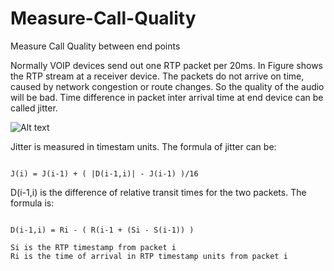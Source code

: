# Measure-Call-Quality
Measure Call Quality between end points

Normally VOIP devices send out one RTP packet per 20ms. In Figure shows the RTP stream at a receiver device. The packets do not arrive on time, caused by network congestion or route changes. So the quality of the audio will be bad. Time difference in packet inter arrival time at end device can be called jitter. 


![Alt text](http://www.icalleasy.com/images/jitter1.png "Jitter") 





Jitter is measured in timestam units. The formula of jitter can be:

```

J(i) = J(i-1) + ( |D(i-1,i)| - J(i-1) )/16

```

D(i-1,i) is the difference of relative transit times for the two packets. The formula is:

````

D(i-1,i) = Ri - ( R(i-1 + (Si - S(i-1)) )

Si is the RTP timestamp from packet i
Ri is the time of arrival in RTP timestamp units from packet i

````
